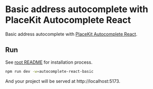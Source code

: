 # Basic address autocomplete with PlaceKit Autocomplete React

Basic address autocomplete with [PlaceKit Autocomplete React](https://github.com/placekit/autocomplete-react).

## Run

See [root README](../../README.md) for installation process.

```sh
npm run dev -w=autocomplete-react-basic
```

And your project will be served at http://localhost:5173.
